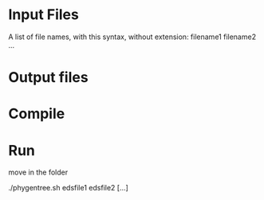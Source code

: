 # Input Files
A list of file names, with this syntax, without extension:
    filename1 filename2 ...

# Output files

# Compile

# Run
move in the folder

./phygentree.sh edsfile1 edsfile2 [...]
